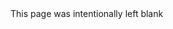 <!doctype html>
<html>
  <head>
    <title>Asterlore</title>
  </head>
  <body>
    <div>This page was intentionally left blank</div>
  </body>
</html>
